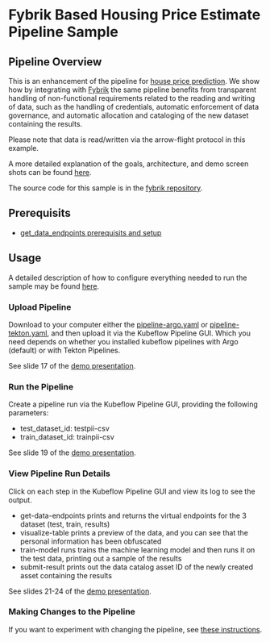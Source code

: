# Fybrik Based Housing Price Estimate Pipeline Sample

## Pipeline Overview

This is an enhancement of the pipeline for [house price prediction](https://github.com/kubeflow/pipelines/tree/master/samples/contrib/versioned-pipeline-ci-samples/kaggle-ci-sample).  We show how by integrating with [Fybrik](https://fybrik.io/v1.0/) the same pipeline benefits from transparent handling of non-functional requirements related to the reading and writing of data, such as the handling of credentials, automatic enforcement of data governance, and automatic allocation and cataloging of the new dataset containing the results.  

Please note that data is read/written via the arrow-flight protocol in this example.

A more detailed explanation of the goals, architecture, and demo screen shots can be found [here](https://drive.google.com/file/d/1xn7pGe5pEAEZxnIzDdom9r7K6s78alcP/view?usp=sharing).

The source code for this sample is in the [fybrik repository](https://github.com/fybrik/kfp-components/tree/main/samples/house_price_estimates).

## Prerequisits

* [get_data_endpoints prerequisits and setup](../../../../components/contrib/fybrik/get_data_endpoints/README.md#prerequisits)

## Usage

A detailed description of how to configure everything needed to run the sample may be found [here](https://github.com/fybrik/kfp-components/tree/main/samples/house_price_estimates#usage).

### Upload Pipeline

Download to your computer either the [pipeline-argo.yaml](https://github.com/fybrik/kfp-components/blob/main/samples/house_price_estimates/pipeline-argo.yaml) or [pipeline-tekton.yaml](https://github.com/fybrik/kfp-components/blob/main/samples/house_price_estimates/pipeline-tekton.yaml), and then upload it via the Kubeflow Pipeline GUI. Which you need depends on whether you installed kubeflow pipelines with Argo (default) or with Tekton Pipelines.

See slide 17 of the [demo presentation](https://drive.google.com/file/d/1xn7pGe5pEAEZxnIzDdom9r7K6s78alcP/view?usp=sharing).

### Run the Pipeline

Create a pipeline run via the Kubeflow Pipeline GUI, providing the following parameters:

* test_dataset_id: testpii-csv
* train_dataset_id:  trainpii-csv

See slide 19 of the [demo presentation](https://drive.google.com/file/d/1xn7pGe5pEAEZxnIzDdom9r7K6s78alcP/view?usp=sharing).

### View Pipeline Run Details

Click on each step in the Kubeflow Pipeline GUI and view its log to see the output.  

* get-data-endpoints prints and returns the virtual endpoints for the 3 dataset (test, train, results)
* visualize-table prints a preview of the data, and you can see that the personal information has been obfuscated
* train-model runs trains the machine learning model and then runs it on the test data, printing out a sample of the results
* submit-result prints out the data catalog asset ID of the newly created asset containing the results

See slides 21-24 of the [demo presentation](https://drive.google.com/file/d/1xn7pGe5pEAEZxnIzDdom9r7K6s78alcP/view?usp=sharing).

### Making Changes to the Pipeline

If you want to experiment with changing the pipeline, see [these instructions](https://github.com/fybrik/kfp-components/tree/main/samples/house_price_estimates#making-changes-to-the-pipeline).
